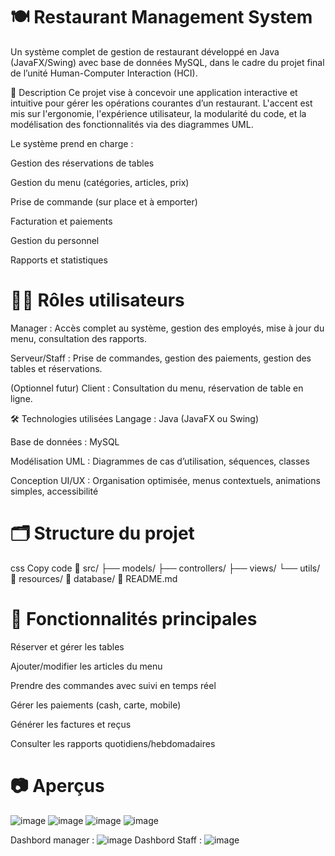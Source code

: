 <h1>🍽️ Restaurant Management System</h1>
Un système complet de gestion de restaurant développé en Java (JavaFX/Swing) avec base de données MySQL, dans le cadre du projet final de l’unité Human-Computer Interaction (HCI).

📌 Description
Ce projet vise à concevoir une application interactive et intuitive pour gérer les opérations courantes d’un restaurant. L'accent est mis sur l'ergonomie, l'expérience utilisateur, la modularité du code, et la modélisation des fonctionnalités via des diagrammes UML.

Le système prend en charge :

Gestion des réservations de tables

Gestion du menu (catégories, articles, prix)

Prise de commande (sur place et à emporter)

Facturation et paiements

Gestion du personnel

Rapports et statistiques

<h1>🧑‍💼 Rôles utilisateurs</h1>
Manager : Accès complet au système, gestion des employés, mise à jour du menu, consultation des rapports.

Serveur/Staff : Prise de commandes, gestion des paiements, gestion des tables et réservations.

(Optionnel futur) Client : Consultation du menu, réservation de table en ligne.

🛠️ Technologies utilisées
Langage : Java (JavaFX ou Swing)

Base de données : MySQL

Modélisation UML : Diagrammes de cas d’utilisation, séquences, classes

Conception UI/UX : Organisation optimisée, menus contextuels, animations simples, accessibilité

<h1>🗂️ Structure du projet</h1>
css
Copy code
📁 src/
  ├── models/
  ├── controllers/
  ├── views/
  └── utils/
📁 resources/
📁 database/
📄 README.md
<h1>🧩 Fonctionnalités principales</h1>
Réserver et gérer les tables

Ajouter/modifier les articles du menu

Prendre des commandes avec suivi en temps réel

Gérer les paiements (cash, carte, mobile)

Générer les factures et reçus

Consulter les rapports quotidiens/hebdomadaires

<h1>📷 Aperçus</h1>

![image](https://github.com/user-attachments/assets/24bf00a1-9411-4af4-808b-30665caf4ab4)
![image](https://github.com/user-attachments/assets/2ac91089-b4f8-41f9-abe4-d1303cf5e500)
![image](https://github.com/user-attachments/assets/4b374ca7-e96d-435c-b627-ab993d35a829)
![image](https://github.com/user-attachments/assets/a7380426-7a36-47d4-b686-b6471e909c59)

Dashbord manager :
![image](https://github.com/user-attachments/assets/f119a7bd-917e-42d5-8a84-d5ca270c26a7)
Dashbord Staff :
![image](https://github.com/user-attachments/assets/8bf91e6e-1acb-4086-b267-965eecd1a53b)

